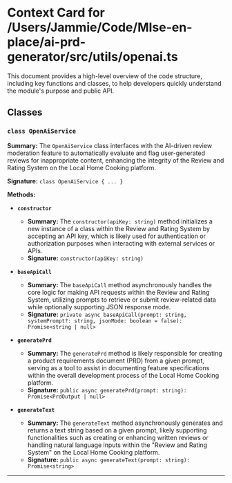 # Context Card for /Users/Jammie/Code/MIse-en-place/ai-prd-generator/src/utils/openai.ts

This document provides a high-level overview of the code structure, including key functions and classes, to help developers quickly understand the module's purpose and public API.

## Classes

### `class OpenAiService`

**Summary:** The `OpenAiService` class interfaces with the AI-driven review moderation feature to automatically evaluate and flag user-generated reviews for inappropriate content, enhancing the integrity of the Review and Rating System on the Local Home Cooking platform.

**Signature:** `class OpenAiService { ... }`

**Methods:**

- **`constructor`**
  - **Summary:** The `constructor(apiKey: string)` method initializes a new instance of a class within the Review and Rating System by accepting an API key, which is likely used for authentication or authorization purposes when interacting with external services or APIs.
  - **Signature:** `constructor(apiKey: string)`

- **`baseApiCall`**
  - **Summary:** The `baseApiCall` method asynchronously handles the core logic for making API requests within the Review and Rating System, utilizing prompts to retrieve or submit review-related data while optionally supporting JSON response mode.
  - **Signature:** `private async baseApiCall(prompt: string, systemPrompt?: string, jsonMode: boolean = false): Promise<string | null>`

- **`generatePrd`**
  - **Summary:** The `generatePrd` method is likely responsible for creating a product requirements document (PRD) from a given prompt, serving as a tool to assist in documenting feature specifications within the overall development process of the Local Home Cooking platform.
  - **Signature:** `public async generatePrd(prompt: string): Promise<PrdOutput | null>`

- **`generateText`**
  - **Summary:** The `generateText` method asynchronously generates and returns a text string based on a given prompt, likely supporting functionalities such as creating or enhancing written reviews or handling natural language inputs within the "Review and Rating System" on the Local Home Cooking platform.
  - **Signature:** `public async generateText(prompt: string): Promise<string>`

---
